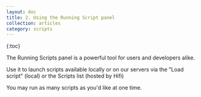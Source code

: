 ```yaml
---
layout: doc
title: 2. Using the Running Script panel
collection: articles
category: scripts
---
```


{:toc}

The Running Scripts panel is a powerful tool for users and developers alike.

Use it to launch scripts available locally or on our servers via the "Load script" (local) or the Scripts list (hosted by Hifi)

You may run as many scripts as you'd like at one time.
